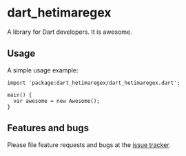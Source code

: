 # dart_hetimaregex

A library for Dart developers. It is awesome.

## Usage

A simple usage example:

    import 'package:dart_hetimaregex/dart_hetimaregex.dart';

    main() {
      var awesome = new Awesome();
    }

## Features and bugs

Please file feature requests and bugs at the [issue tracker][tracker].

[tracker]: http://example.com/issues/replaceme
